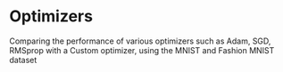 # Optimizers
Comparing the performance of various optimizers such as Adam, SGD, RMSprop with a Custom optimizer, using the MNIST and Fashion MNIST dataset
